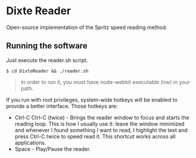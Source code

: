 Dixte Reader
============

Open-source implementation of the Spritz speed reading method. 

## Running the software

Just execute the reader.sh script.

```
$ cd DixteReader && ./reader.sh
```

> In order to run it, you must have node-webkit executable (nw) in your path.

If you run with root privileges, system-wide hotkeys will be enabled to provide
a better interface. Those hotkeys are:

* Ctrl-C Ctrl-C (twice) - Brings the reader window to focus and starts the reading loop. This is how I usually use it: leave the window minimized and whenever I found something I want to read, I highlight the text and press Ctrl-C twice to speed read it. This shortcut works across all applications.
* Space - Play/Pause the reader.
